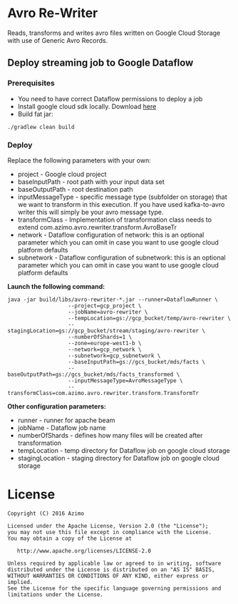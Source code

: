 # Avro Re-Writer
Reads, transforms and writes avro files written on Google Cloud Storage with use of Generic Avro Records.

## Deploy streaming job to Google Dataflow
### Prerequisites
 * You need to have correct Dataflow permissions to deploy a job
 * Install google cloud sdk locally. Download [here](https://cloud.google.com/sdk/)
 * Build fat jar: 
 ```
 ./gradlew clean build
 ``` 
 
### Deploy
Replace the following parameters with your own:
* project - Google cloud project
* baseInputPath - root path with your input data set
* baseOutputPath - root destination path
* inputMessageType - specific message type (subfolder on storage) that we want to transform in this execution. If you have used kafka-to-avro writer this will simply be your avro message type.
* transformClass - Implementation of transformation class needs to extend com.azimo.avro.rewriter.transform.AvroBaseTr
* network - Dataflow configuration of network: this is an optional parameter which you can omit in case you want to use google cloud platform defaults
* subnetwork - Dataflow configuration of subnetwork: this is an optional parameter which you can omit in case you want to use google cloud platform defaults  

**Launch the following command:**  
```
java -jar build/libs/avro-rewriter-*.jar --runner=DataflowRunner \
                   --project=gcp_project \
                   --jobName=avro-rewriter \
                   --tempLocation=gs://gcp_bucket/temp/avro-rewriter \
                   --stagingLocation=gs://gcp_bucket/stream/staging/avro-rewriter \
                   --numberOfShards=1 \
                   --zone=europe-west1-b \
                   --network=gcp_network \
                   --subnetwork=gcp_subnetwork \
                   --baseInputPath=gs://gcs_bucket/mds/facts \
                   --baseOutputPath=gs://gcs_bucket/mds/facts_transformed \
                   --inputMessageType=AvroMessageType \
                   --transformClass=com.azimo.avro.rewriter.transform.TransformTr
```
                   
**Other configuration parameters:**
* runner - runner for apache beam
* jobName - Dataflow job name
* numberOfShards - defines how many files will be created after transformation
* tempLocation - temp directory for Dataflow job on google cloud storage
* stagingLocation - staging directory for Dataflow job on google cloud storage 

# License

    Copyright (C) 2016 Azimo

    Licensed under the Apache License, Version 2.0 (the "License");
    you may not use this file except in compliance with the License.
    You may obtain a copy of the License at

       http://www.apache.org/licenses/LICENSE-2.0

    Unless required by applicable law or agreed to in writing, software
    distributed under the License is distributed on an "AS IS" BASIS,
    WITHOUT WARRANTIES OR CONDITIONS OF ANY KIND, either express or implied.
    See the License for the specific language governing permissions and
    limitations under the License.      